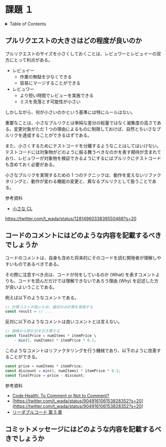 # 課題 １

<!-- START doctoc generated TOC please keep comment here to allow auto update -->
<!-- DON'T EDIT THIS SECTION, INSTEAD RE-RUN doctoc TO UPDATE -->
<details>
<summary>Table of Contents</summary>

- [プルリクエストの大きさはどの程度が良いのか](#%E3%83%97%E3%83%AB%E3%83%AA%E3%82%AF%E3%82%A8%E3%82%B9%E3%83%88%E3%81%AE%E5%A4%A7%E3%81%8D%E3%81%95%E3%81%AF%E3%81%A9%E3%81%AE%E7%A8%8B%E5%BA%A6%E3%81%8C%E8%89%AF%E3%81%84%E3%81%AE%E3%81%8B)
- [コードのコメントにはどのような内容を記載するべきでしょうか](#%E3%82%B3%E3%83%BC%E3%83%89%E3%81%AE%E3%82%B3%E3%83%A1%E3%83%B3%E3%83%88%E3%81%AB%E3%81%AF%E3%81%A9%E3%81%AE%E3%82%88%E3%81%86%E3%81%AA%E5%86%85%E5%AE%B9%E3%82%92%E8%A8%98%E8%BC%89%E3%81%99%E3%82%8B%E3%81%B9%E3%81%8D%E3%81%A7%E3%81%97%E3%82%87%E3%81%86%E3%81%8B)
- [コミットメッセージにはどのような内容を記載するべきでしょうか](#%E3%82%B3%E3%83%9F%E3%83%83%E3%83%88%E3%83%A1%E3%83%83%E3%82%BB%E3%83%BC%E3%82%B8%E3%81%AB%E3%81%AF%E3%81%A9%E3%81%AE%E3%82%88%E3%81%86%E3%81%AA%E5%86%85%E5%AE%B9%E3%82%92%E8%A8%98%E8%BC%89%E3%81%99%E3%82%8B%E3%81%B9%E3%81%8D%E3%81%A7%E3%81%97%E3%82%87%E3%81%86%E3%81%8B)

</details>
<!-- END doctoc generated TOC please keep comment here to allow auto update -->

## プルリクエストの大きさはどの程度が良いのか

プルリクエストのサイズを小さくしておくことは、レビュワーとレビュイーの双方にとって利点がある。

- レビュイー
  - 作業の無駄を少なくできる
  - 容易にマージすることができる
- レビュワー
  - より短い時間でレビューを実施できる
  - ミスを見落とす可能性が小さい

しかしながら、何が小さいのかという基準には特にルールはない。

重要なことは、小さなプルリクとは単純な差分の総量ではなく凝集度の高さである。変更対象がただ 1 つの理由によるものに制限しておけば、自然とちいさなプルリクを達成することができるはずである。

また、小さくするためにテストコードを分離するようなことはしてはいけない。テストコードには対象物がどのように振る舞うべきなのかを表す期待が含まれており、レビュワーが対象物を検証できるようにするにはプルリクにテストコードも含めておく必要がある。

小さなプルリクを実現するための 1 つのテクニックは、動作を変えないリファクタリングと、動作が変わる機能の変更と、異なるプルリクとして扱うことである。

参考資料

- [小さな CL](https://shuuji3.xyz/eng-practices/review/developer/small-cls.html)

https://twitter.com/t_wada/status/1281496033839550468?s=20

## コードのコメントにはどのような内容を記載するべきでしょうか

コードのコメントは、自身も含めた将来的にそのコードを読む開発者が理解しやすいものであるべきである。

その際に注意すべき点は、コードが何をしているのか (What) を表すコメントよりも、コードを読んだだけでは理解できないであろう理由 (Why) を記述した方が良いよいうことである。

例えば以下のようなコメントである。

```js
// 計算コストが高いため、最初のみ計算を実施する
const result = // ...
```

反対に以下のようなコメントは良いコメントとは言えない。

```js
// 価格から割引分を引き算する
const finalPrice = numItems * itemPrice \
    - min(5, numItems) * itemPrice * 0.1;
```

このようなコメントはリファクタリングを行う機械であり、以下のように改善することができる。

```js
const price = numItems * itemPrice;
const discount = min(5, numItems) * itemPrice * 0.1;
const finalPrice = price - discount;
```

参考資料

- [Code Health: To Comment or Not to Comment?](https://testing.googleblog.com/2017/07/code-health-to-comment-or-not-to-comment.html)
- [https://twitter.com/t_wada/status/904916106153828352?s=20](https://twitter.com/t_wada/status/904916106153828352?s=20)
- [リーダブルコード 第 5 章](https://www.amazon.co.jp/dp/4873115655/)

## コミットメッセージにはどのような内容を記載するべきでしょうか
